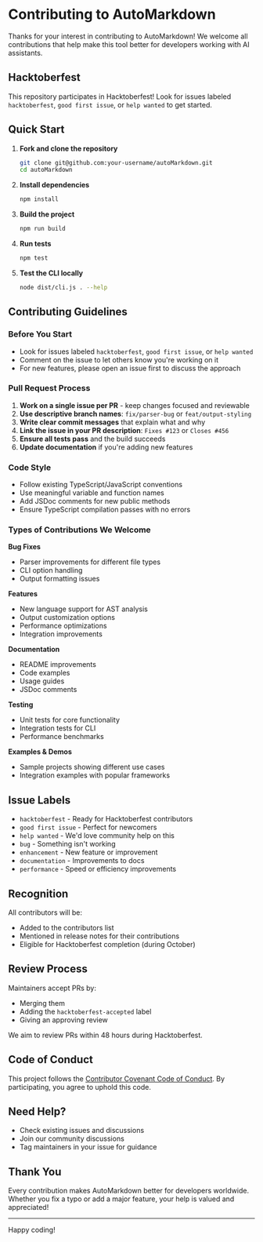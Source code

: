 # Contributing to AutoMarkdown

Thanks for your interest in contributing to AutoMarkdown! We welcome all contributions that help make this tool better for developers working with AI assistants.

## Hacktoberfest

This repository participates in Hacktoberfest! Look for issues labeled `hacktoberfest`, `good first issue`, or `help wanted` to get started.

## Quick Start

1. **Fork and clone the repository**
   ```bash
   git clone git@github.com:your-username/autoMarkdown.git
   cd autoMarkdown
   ```

2. **Install dependencies**
   ```bash
   npm install
   ```

3. **Build the project**
   ```bash
   npm run build
   ```

4. **Run tests**
   ```bash
   npm test
   ```

5. **Test the CLI locally**
   ```bash
   node dist/cli.js . --help
   ```

## Contributing Guidelines

### Before You Start
- Look for issues labeled `hacktoberfest`, `good first issue`, or `help wanted`
- Comment on the issue to let others know you're working on it
- For new features, please open an issue first to discuss the approach

### Pull Request Process
1. **Work on a single issue per PR** - keep changes focused and reviewable
2. **Use descriptive branch names**: `fix/parser-bug` or `feat/output-styling`
3. **Write clear commit messages** that explain what and why
4. **Link the issue in your PR description**: `Fixes #123` or `Closes #456`
5. **Ensure all tests pass** and the build succeeds
6. **Update documentation** if you're adding new features

### Code Style
- Follow existing TypeScript/JavaScript conventions
- Use meaningful variable and function names
- Add JSDoc comments for new public methods
- Ensure TypeScript compilation passes with no errors

### Types of Contributions We Welcome

**Bug Fixes**
- Parser improvements for different file types
- CLI option handling
- Output formatting issues

**Features**
- New language support for AST analysis
- Output customization options
- Performance optimizations
- Integration improvements

**Documentation**
- README improvements
- Code examples
- Usage guides
- JSDoc comments

**Testing**
- Unit tests for core functionality
- Integration tests for CLI
- Performance benchmarks

**Examples & Demos**
- Sample projects showing different use cases
- Integration examples with popular frameworks

## Issue Labels

- `hacktoberfest` - Ready for Hacktoberfest contributors
- `good first issue` - Perfect for newcomers
- `help wanted` - We'd love community help on this
- `bug` - Something isn't working
- `enhancement` - New feature or improvement
- `documentation` - Improvements to docs
- `performance` - Speed or efficiency improvements

## Recognition

All contributors will be:
- Added to the contributors list
- Mentioned in release notes for their contributions
- Eligible for Hacktoberfest completion (during October)

## Review Process

Maintainers accept PRs by:
- Merging them
- Adding the `hacktoberfest-accepted` label
- Giving an approving review

We aim to review PRs within 48 hours during Hacktoberfest.

## Code of Conduct

This project follows the [Contributor Covenant Code of Conduct](CODE_OF_CONDUCT.md). By participating, you agree to uphold this code.

## Need Help?

- Check existing issues and discussions
- Join our community discussions
- Tag maintainers in your issue for guidance

## Thank You

Every contribution makes AutoMarkdown better for developers worldwide. Whether you fix a typo or add a major feature, your help is valued and appreciated!

---

Happy coding!